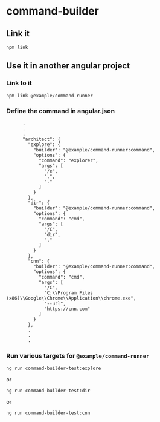 # command-builder

## Link it

```
npm link
```

## Use it in another angular project

### Link to it

```
npm link @example/command-runner
```

### Define the command in angular.json

```
      .
      .
      .
      "architect": {
        "explore": {
          "builder": "@example/command-runner:command",
          "options": {
            "command": "explorer",
            "args": [
              "/e",
              ",",
              "."
            ]
          }
        },
        "dir": {
          "builder": "@example/command-runner:command",
          "options": {
            "command": "cmd",
            "args": [
              "/C",
              "dir",
              "."
            ]
          }
        },
        "cnn": {
          "builder": "@example/command-runner:command",
          "options": {
            "command": "cmd",
            "args": [
              "/C",
              "C:\\Program Files (x86)\\Google\\Chrome\\Application\\chrome.exe",
              "--url",
              "https://cnn.com"
            ]
          }
        },
        .
        .
        .
```

### Run various targets for ```@example/command-runner```

```
ng run command-builder-test:explore
```

or

```
ng run command-builder-test:dir
```

or

```
ng run command-builder-test:cnn
```